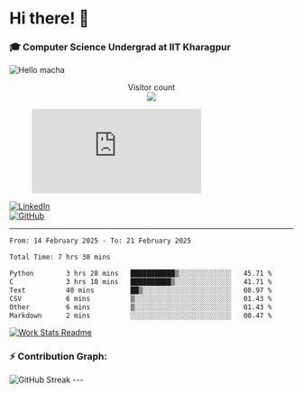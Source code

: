 # Hi there! 👋

### 🎓 Computer Science Undergrad at IIT Kharagpur

<img src="https://raw.githubusercontent.com/sagar-viradiya/sagar-viradiya/master/resources/banner.png" alt="Hello macha">

<p align="center"> 
  Visitor count<br>
  <img src="https://profile-counter.glitch.me/sesiii/count.svg" />
</p>

<figure><embed src="https://wakatime.com/share/@81d5e6c4-c575-43e6-9a9e-85ed25517f53/42cf003a-18dd-42ef-bded-df01146821f2.svg"></embed></figure>

[![LinkedIn](https://img.shields.io/badge/LinkedIn-0077B5?style=for-the-badge&logo=linkedin&logoColor=white)](https://www.linkedin.com/in/sesidadi)  
[![GitHub](https://img.shields.io/badge/GitHub-181717?style=for-the-badge&logo=github&logoColor=white)](https://github.com/sesiii)

---
<!--START_SECTION:waka-->

```txt
From: 14 February 2025 - To: 21 February 2025

Total Time: 7 hrs 30 mins

Python        3 hrs 28 mins   ███████████▒░░░░░░░░░░░░░   45.71 %
C             3 hrs 10 mins   ██████████▒░░░░░░░░░░░░░░   41.71 %
Text          40 mins         ██▒░░░░░░░░░░░░░░░░░░░░░░   08.97 %
CSV           6 mins          ▒░░░░░░░░░░░░░░░░░░░░░░░░   01.43 %
Other         6 mins          ▒░░░░░░░░░░░░░░░░░░░░░░░░   01.43 %
Markdown      2 mins          ░░░░░░░░░░░░░░░░░░░░░░░░░   00.47 %
```

<!--END_SECTION:waka-->


[![Work Stats Readme](https://github.com/sesiii/sesiii/actions/workflows/main.yml/badge.svg)](https://github.com/sesiii/sesiii/actions/workflows/main.yml)

### ⚡ Contribution Graph:

<img src="https://streak-stats.demolab.com/?user=sesiii&theme=radical" alt="GitHub Streak" />
---

